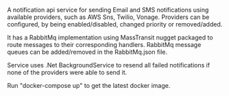 A notification api service for sending Email and SMS notifications using available providers, such as AWS Sns, Twilio, Vonage.
Providers can be configured, by being enabled/disabled, changed priority or removed/added.

It has a RabbitMq implementation using MassTransit nugget packaged to route messages to their corresponding handlers.
RabbitMq message queues can be added/removed in the RabbitMq.json file. 

Service uses .Net BackgroundService to resend all failed notifications if none of the providers were able to send it.

Run "docker-compose up" to get the latest docker image.
